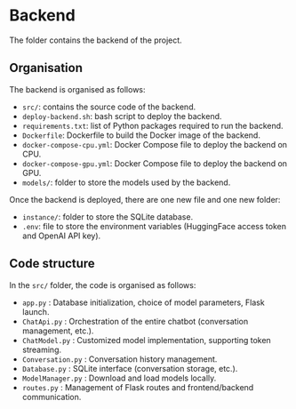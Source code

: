 # Backend

The folder contains the backend of the project.

## Organisation

The backend is organised as follows:
* `src/`: contains the source code of the backend.
* `deploy-backend.sh`: bash script to deploy the backend.
* `requirements.txt`: list of Python packages required to run the backend.
* `Dockerfile`: Dockerfile to build the Docker image of the backend.
* `docker-compose-cpu.yml`: Docker Compose file to deploy the backend on CPU.
* `docker-compose-gpu.yml`: Docker Compose file to deploy the backend on GPU.
* `models/`: folder to store the models used by the backend.

Once the backend is deployed, there are one new file and one new folder:
* `instance/`: folder to store the SQLite database.
* `.env`: file to store the environment variables (HuggingFace access token and OpenAI API key).

## Code structure

In the `src/` folder, the code is organised as follows:
* `app.py` : Database initialization, choice of model parameters, Flask launch.
* `ChatApi.py` : Orchestration of the entire chatbot (conversation management, etc.).
* `ChatModel.py` : Customized model implementation, supporting token streaming.
* `Conversation.py` : Conversation history management.
* `Database.py` : SQLite interface (conversation storage, etc.).
* `ModelManager.py` : Download and load models locally.
* `routes.py` : Management of Flask routes and frontend/backend communication.
